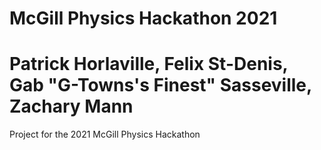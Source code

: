 
# McGill Physics Hackathon 2021
# Patrick Horlaville, Felix St-Denis, Gab "G-Towns's Finest" Sasseville, Zachary Mann

Project for the 2021 McGill Physics Hackathon

